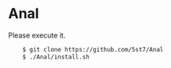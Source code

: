 Anal
====

Please execute it.
``` bash
	$ git clone https://github.com/5st7/Anal
	$ ./Anal/install.sh
```
